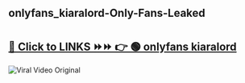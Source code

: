 
 ## onlyfans_kiaralord-Only-Fans-Leaked

# <h2><a href="https://clipsfans.com/onlyfans_kiaralord&ref=git">🔗 Click to LINKS ⏩⏩ 👉 🟢 onlyfans kiaralord </a></h2>

<a href="https://clipsfans.com/onlyfans_kiaralord&ref=git" rel="nofollow" data-target="animated-image.originalLink"><img src="https://i.ibb.co.com/xMMVF88/686577567.gif" alt="Viral Video Original" style="max-width: 100%; display: inline-block;" data-target="animated-image.originalImage"></a>
